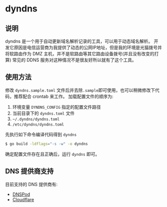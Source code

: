 # dyndns

## 说明

dyndns 是一个用于自动更新域名解析记录的工具，可以用于动态域名解析。
开发它原因是电信运营商为我提供了动态的公网IP地址，但是我的环境是光猫拨号并将软路由作为 DMZ 主机，并不是软路由等其它路由设备拨号(并且没有改变的打算)
常见的 DDNS 服务对这种情况不是很友好所以就有了这个工具。

## 使用方法

修改 `dyndns.sample.toml` 文件后并去除`.sample`即可使用，也可以稍微修改下代码，推荐配合 crontab 来工作。
加载配置文件的顺序为:
1. 环境变量 `DYNDNS_CONFIG` 指定的配置文件路径
2. 当前目录下的 `dyndns.toml` 文件
3. `~/.dyndns/dyndns.toml`
4. `/etc/dyndns/dyndns.toml`

先执行如下命令编译代码得到 `dyndns`
```bash
$ go build -ldflags="-s -w" -o dyndns
```
确定配置文件存在且正确后，运行 `dyndns` 即可。

## DNS 提供商支持

目前支持的 DNS 提供商有:
- [DNSPod](https://www.dnspod.cn/)
- [Cloudflare](https://www.cloudflare.com/)